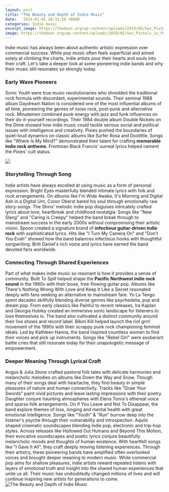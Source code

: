 ```yaml
---
layout: post
title: "The Beauty and Depth of Indie Music"
date:   2024-01-01 20:31:28 +0000
categories: Indie music
excerpt_image: https://theboar.org/wp-content/uploads/2019/05/Sex_Pistols_in_Paradiso-2.jpg
image: https://theboar.org/wp-content/uploads/2019/05/Sex_Pistols_in_Paradiso-2.jpg
---
```


Indie music has always been about authentic artistic expression over commercial success. While pop music often feels superficial and aimed solely at climbing the charts, indie artists pour their hearts and souls into their craft. Let's take a deeper look at some pioneering indie bands and why their music still resonates so strongly today.
### Early Wave Pioneers
Sonic Youth were true music revolutionaries who shredded the traditional rock formula with discordant, experimental sounds. Their seminal 1988 album Daydream Nation is considered one of the most influential albums of all time, pioneering the genres of noise rock, post-punk and alternative rock. 
Minutemen combined punk energy with jazz and funk influences on their do-it-yourself recordings. Their 1984 double album Double Nickels on the Dime showed how indie music could tackle serious social and political issues with intelligence and creativity. 
Pixies pushed the boundaries of quiet-loud dynamics on classic albums like Surfer Rosa and Doolittle. Songs like "Where Is My Mind?" demonstrated their talent for crafting **memorable indie rock anthems**. Frontman Black Francis' surreal lyrics helped cement the Pixies' cult status.

![](https://musicindustryhowtoimages.s3.amazonaws.com/wp-content/uploads/2020/08/25191912/brief-history-indie-music.jpg)
### Storytelling Through Song
Indie artists have always excelled at using music as a form of personal expression. Bright Eyes masterfully blended intimate lyrics with folk and rock arrangements. On albums like I'm Wide Awake, It's Morning and Digital Ash in a Digital Urn, Conor Oberst bared his soul through emotionally raw story-songs.
The Shins' melodic indie pop disguises intricately crafted lyrics about love, heartbreak and childhood nostalgia. Songs like "New Slang" and "Caring is Creepy" helped the band break through to mainstream success in the early 2000s without compromising their artistic vision. 
Spoon created a signature brand of **infectious guitar-driven indie rock** with sophisticated lyrics. Hits like "I Turn My Camera On" and "Don't You Evah" showed how the band balances infectious hooks with thoughtful songwriting. Britt Daniel's rich voice and lyrics have earned the band devoted fans worldwide.
### Connecting Through Shared Experiences 
Part of what makes indie music so resonant is how it provides a sense of community. Built To Spill helped shape the **Pacific Northwest indie rock sound** in the 1990s with their loose, free-flowing guitar pop. Albums like There's Nothing Wrong With Love and Keep It Like a Secret resonated deeply with fans seeking an alternative to mainstream fare.
Yo La Tengo spent decades skillfully blending diverse genres like psychedelia, pop and dream pop. From early classics like Painful to recent releases, Ira Kaplan and Georgia Hubley created an immersive sonic landscape for listeners to lose themselves in. The band also cultivated a distinct community around their live shows and record label.
Bikini Kill helped launch the riot grrrl movement of the 1990s with their scrappy punk rock championing feminist ideals. Led by Kathleen Hanna, the band inspired countless women to find their voices and pick up instruments. Songs like "Rebel Girl" were exuberant battle cries that still resonate today for their unapologetic message of empowerment.
### Deeper Meaning Through Lyrical Craft 
Angus & Julia Stone crafted pastoral folk tales with delicate harmonies and melancholic melodies on albums like Down the Way and Snow. Though many of their songs deal with heartache, they find beauty in simple pleasures of nature and human connectivity. Tracks like "Draw Your Swords" paint vivid pictures and leave lasting impressions with their poetry. 
Daughter conjure haunting atmospheres with Elena Tonra's ethereal voice and sparse folk arrangements. On If You Leave and Not To Disappear, the band explore themes of loss, longing and mental health with great emotional intelligence. Songs like "Youth" & "Run" burrow deep into the listener's psyche through their vulnerability and introspection.
Aquilo shaped cinematic soundscapes blending indie pop, electronic and trip-hop styles. Across releases like Hollowed Out Humans and Beyond This Motion, their evocative soundscapes and poetic lyrics conjure beautifully melancholic moods and thoughts of human existence. With heartfelt songs like "I Gave It All", they craft deeply moving listening experiences.
Through their artistry, these pioneering bands have amplified often overlooked voices and brought deeper meaning to modern music. While commercial pop aims for shallow pleasures, indie artists reward repeated listens with layers of emotional truth and insight into the shared human experiences that unite us all. Their music has undoubtedly changed millions of lives and will continue inspiring new artists for generations to come.
 ![The Beauty and Depth of Indie Music](https://theboar.org/wp-content/uploads/2019/05/Sex_Pistols_in_Paradiso-2.jpg)